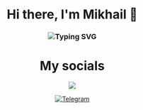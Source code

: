 <h1 align="center">Hi there, I'm Mikhail 👋</h1>
<h3 align="center"><img src="https://readme-typing-svg.herokuapp.com?font=Helvetica+Neue&pause=1000&color=000000&center=true&width=435&lines=A+backend+developer+from+Russia" alt="Typing SVG" /></h3>
<h1 align="center">My socials</h1>

<div align="center">
  
<img src="https://img.shields.io/badge/mikhailaleksentcev@yandex.ru-%23FF0000.svg?&style=for-the-badge&logo=yandex&logoColor=white&link=mailto:mikhailaleksentcev@yandex.ru" />

[![Telegram](https://img.shields.io/badge/aleksentcev-2CA5E0?style=for-the-badge&logo=telegram&logoColor=white&link=https://t.me/aleksentcev)](https://t.me/aleksentcev)
</div>
